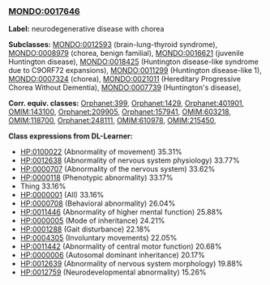 
### [MONDO:0017646](http://purl.obolibrary.org/obo/MONDO_0017646)
**Label:** neurodegenerative disease with chorea

**Subclasses:** [MONDO:0012593](http://purl.obolibrary.org/obo/MONDO_0012593) (brain-lung-thyroid syndrome), [MONDO:0008979](http://purl.obolibrary.org/obo/MONDO_0008979) (chorea, benign familial), [MONDO:0016621](http://purl.obolibrary.org/obo/MONDO_0016621) (juvenile Huntington disease), [MONDO:0018425](http://purl.obolibrary.org/obo/MONDO_0018425) (Huntington disease-like syndrome due to C9ORF72 expansions), [MONDO:0011299](http://purl.obolibrary.org/obo/MONDO_0011299) (Huntington disease-like 1), [MONDO:0007324](http://purl.obolibrary.org/obo/MONDO_0007324) (chorea), [MONDO:0021011](http://purl.obolibrary.org/obo/MONDO_0021011) (Hereditary Progressive Chorea Without Dementia), [MONDO:0007739](http://purl.obolibrary.org/obo/MONDO_0007739) (Huntington's disease), 

**Corr. equiv. classes:** [Orphanet:399](http://www.orpha.net/ORDO/Orphanet_399), [Orphanet:1429](http://www.orpha.net/ORDO/Orphanet_1429), [Orphanet:401901](http://www.orpha.net/ORDO/Orphanet_401901), [OMIM:143100](http://purl.obolibrary.org/obo/OMIM_143100), [Orphanet:209905](http://www.orpha.net/ORDO/Orphanet_209905), [Orphanet:157941](http://www.orpha.net/ORDO/Orphanet_157941), [OMIM:603218](http://purl.obolibrary.org/obo/OMIM_603218), [OMIM:118700](http://purl.obolibrary.org/obo/OMIM_118700), [Orphanet:248111](http://www.orpha.net/ORDO/Orphanet_248111), [OMIM:610978](http://purl.obolibrary.org/obo/OMIM_610978), [OMIM:215450](http://purl.obolibrary.org/obo/OMIM_215450), 

**Class expressions from DL-Learner:**

- [HP:0100022](http://purl.obolibrary.org/obo/HP_0100022) (Abnormality of movement) 35.31%
- [HP:0012638](http://purl.obolibrary.org/obo/HP_0012638) (Abnormality of nervous system physiology) 33.77%
- [HP:0000707](http://purl.obolibrary.org/obo/HP_0000707) (Abnormality of the nervous system) 33.62%
- [HP:0000118](http://purl.obolibrary.org/obo/HP_0000118) (Phenotypic abnormality) 33.17%
- Thing 33.16%
- [HP:0000001](http://purl.obolibrary.org/obo/HP_0000001) (All) 33.16%
- [HP:0000708](http://purl.obolibrary.org/obo/HP_0000708) (Behavioral abnormality) 26.04%
- [HP:0011446](http://purl.obolibrary.org/obo/HP_0011446) (Abnormality of higher mental function) 25.88%
- [HP:0000005](http://purl.obolibrary.org/obo/HP_0000005) (Mode of inheritance) 24.21%
- [HP:0001288](http://purl.obolibrary.org/obo/HP_0001288) (Gait disturbance) 22.18%
- [HP:0004305](http://purl.obolibrary.org/obo/HP_0004305) (Involuntary movements) 22.05%
- [HP:0011442](http://purl.obolibrary.org/obo/HP_0011442) (Abnormality of central motor function) 20.68%
- [HP:0000006](http://purl.obolibrary.org/obo/HP_0000006) (Autosomal dominant inheritance) 20.17%
- [HP:0012639](http://purl.obolibrary.org/obo/HP_0012639) (Abnormality of nervous system morphology) 19.88%
- [HP:0012759](http://purl.obolibrary.org/obo/HP_0012759) (Neurodevelopmental abnormality) 15.26%


